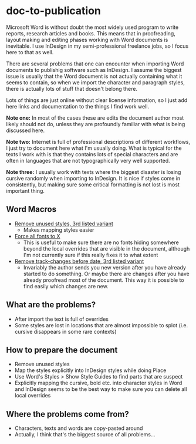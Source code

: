 # doc-to-publication

Microsoft Word is without doubt the most widely used program to write reports, research articles and books. This means that in proofreading, layout making and editing phases working with Word documents is inevitable. I use InDesign in my semi-professional freelance jobs, so I focus here to that as well.

There are several problems that one can encounter when importing Word documents to publishig software such as InDesign. I assume the biggest issue is usually that the Word document is not actually containing what it seems to contain, so when we import the character and paragraph styles, there is actually lots of stuff that doesn't belong there.

Lots of things are just online without clear license information, so I just add here links and documentation to the things I find work well.

**Note one:** In most of the cases these are edits the document author most likely should not do, unless they are profoundly familiar with what is being discussed here.

**Note two:** Internet is full of professional descriptions of different workflows, I just try to document here what I'm usually doing. What is typical for the texts I work with is that they contains lots of special characters and are often in languages that are not typographically very well supported.

**Note three:** I usually work with texts where the biggest disaster is losing cursive randomly when importing to InDesign. It is nice if styles come in consistently, but making sure some critical formatting is not lost is most important thing.

## Word Macros

- [Remove unused styles, 3rd listed variant](https://answers.microsoft.com/en-us/office/forum/office_2010-word/word-2010-how-does-one-remove-any-unused-styles-in/d9d879ea-d89f-453d-bc8e-6d3dd6f4e48d?auth=1)
    - Makes mapping styles easier
- [Force all fonts to X](https://word.tips.net/T011069_Finding_Text_Not_Using_a_Particular_Font.html)
    - This is useful to make sure there are no fonts hiding somewhere beyond the local overrides that are visible in the document, although I'm not currently sure if this really fixes it to what extent
- [Remove track-changes before date, 3rd listed variant](https://www.datanumen.com/blogs/4-quick-ways-view-accept-revisions-date-word-document)
    - Invariably the author sends you new version after you have already started to do something. Or maybe there are changes after you have already proofread most of the document. This way it is possible to find easily which changes are new.


## What are the problems?

- After import the text is full of overrides
- Some styles are lost in locations that are almost impossible to splot (i.e. cursive disappears in some rare contexts)

## How to prepare the document

- Remove unused styles
- Map the styles explicitly into InDesign styles while doing Place
- Use Word's Styles > Show Style Guides to find parts that are suspect
- Explicitly mapping the cursive, bold etc. into character styles in Word and InDesign seems to be the best way to make sure you can delete all local overrides

## Where the problems come from?

- Characters, texts and words are copy-pasted around 
- Actually, I think that's the biggest source of all problems…
